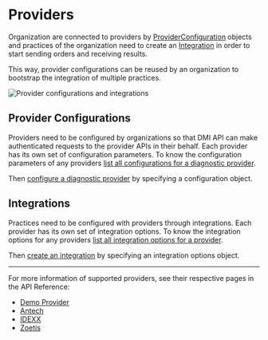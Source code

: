 # Providers
Organization are connected to providers by [ProviderConfiguration](/docs/dmi/schemas/provider-configuration) objects and practices of the organization need to create an [Integration](/docs/dmi/schemas/integration) in order to start sending orders and receiving results.

This way, provider configurations can be reused by an organization to bootstrap the integration of multiple practices.

![Provider configurations and integrations](https://i.imgur.com/BAgHrFB.png)

## Provider Configurations
Providers need to be configured by organizations so that DMI API can make authenticated requests to the provider APIs in their behalf. Each provider has its own set of configuration parameters. To know the configuration parameters of any providers [list all configurations for a diagnostic provider](/docs/dmi/api/operations/list-provider-configurations).

Then [configure a diagnostic provider](/docs/dmi/api/operations/create-a-provider-configuration) by specifying a configuration object.

## Integrations
Practices need to be configured with providers through integrations. Each provider has its own set of integration options. To know the integration options for any providers [list all integration options for a provider](/docs/dmi/api/operations/list-integrations).

Then [create an integration](/docs/dmi/api/operations/create-a-integration) by specifying an integration options object.

---

For more information of supported providers, see their respective pages in the API Reference:
- [Demo Provider](/docs/dmi/demo-provider)
- [Antech](/docs/dmi/antech)
- [IDEXX](/docs/dmi/idexx)
- [Zoetis](/docs/dmi/zoetis)
